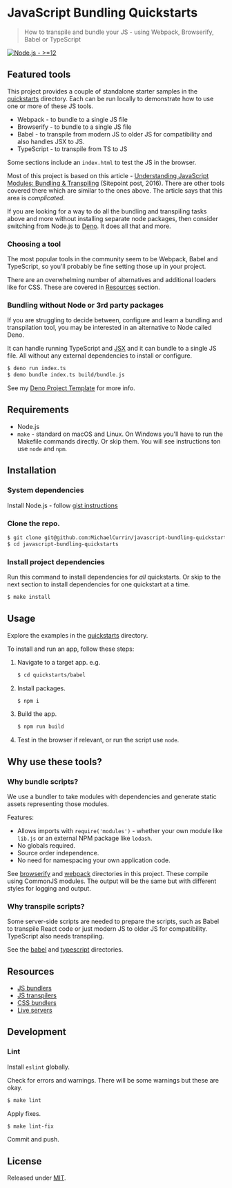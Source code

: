 # JavaScript Bundling Quickstarts
> How to transpile and bundle your JS - using Webpack, Browserify, Babel or TypeScript

[![Node.js - >=12](https://img.shields.io/badge/Node.js->=12-blue?logo=node.js&logoColor=white)](https://nodejs.org)


## Featured tools

This project provides a couple of standalone starter samples in the [quickstarts](/quickstarts/) directory. Each can be run locally to demonstrate how to use one or more of these JS tools.

- Webpack - to bundle to a single JS file
- Browserify - to bundle to a single JS file
- Babel - to transpile from modern JS to older JS for compatibility and also handles JSX to JS.
- TypeScript - to transpile from TS to JS

Some sections include an `index.html` to test the JS in the browser.

Most of this project is based on this article - [Understanding JavaScript Modules: Bundling & Transpiling](https://www.sitepoint.com/javascript-modules-bundling-transpiling/) (Sitepoint post, 2016). There are other tools covered there which are similar to the ones above. The article says that this area is _complicated_.

If you are looking for a way to do all the bundling and transpiling tasks above and more without installing separate node packages, then consider switching from Node.js to [Deno](https://github.com/MichaelCurrin/dev-cheatsheets/tree/master/cheatsheets/javascript/deno/). It does all that and more.

### Choosing a tool

The most popular tools in the community seem to be Webpack, Babel and TypeScript, so you'll probably be fine setting those up in your project.

There are an overwhelming number of alternatives and additional loaders like for CSS. These are covered in [Resources](#resources) section.

### Bundling without Node or 3rd party packages

If you are struggling to decide between, configure and learn a bundling and transpilation tool, you may be interested in an alternative to Node called Deno.

It can handle running TypeScript and [JSX](https://github.com/denoland/deno/pull/3038) and it can bundle to a single JS file. All without any external dependencies to install or configure.

```sh
$ deno run index.ts
$ demo bundle index.ts build/bundle.js
```

See my [Deno Project Template](https://github.com/MichaelCurrin/deno-project-template) for more info.


## Requirements

- Node.js
- `make` - standard on macOS and Linux. On Windows you'll have to run the Makefile commands directly. Or skip them. You will see instructions ton use `node` and `npm`.

## Installation

### System dependencies

Install Node.js - follow [gist instructions](https://gist.github.com/MichaelCurrin/aa1fc56419a355972b96bce23f3bccba)

### Clone the repo.

```sh
$ git clone git@github.com:MichaelCurrin/javascript-bundling-quickstarts.git
$ cd javascript-bundling-quickstarts
```

### Install project dependencies

Run this command to install dependencies for _all_ quickstarts. Or skip to the next section to install dependencies for one quickstart at a time.

```sh
$ make install
```


## Usage

Explore the examples in the [quickstarts](/quickstarts/) directory.

To install and run an app, follow these steps:

1. Navigate to a target app. e.g.
    ```sh
    $ cd quickstarts/babel
    ```
2. Install packages.
    ```sh
    $ npm i
    ```
3. Build the app.
    ```sh
    $ npm run build
    ```
4. Test in the browser if relevant, or run the script use `node`.


## Why use these tools?

### Why bundle scripts?

We use a bundler to take modules with dependencies and generate static assets representing those modules.

Features:

- Allows imports with `require('modules')` - whether your own module like `lib.js` or an external NPM package like `lodash`.
- No globals required.
- Source order independence.
- No need for namespacing your own application code.

See [browserify](/quickstarts/browserify/) and [webpack](/quickstarts/webpack/) directories in this project. These compile using CommonJS modules. The output will be the same but with different styles for logging and output.

### Why transpile scripts?

Some server-side scripts are needed to prepare the scripts, such as Babel to transpile React code or just modern JS to older JS for compatibility. TypeScript also needs transpiling.

See the [babel](/quickstarts/babel/) and [typescript](/quickstarts/typescript) directories.


## Resources

- [JS bundlers](https://michaelcurrin.github.io/dev-resources/resources/javascript/bundlers.html)
- [JS transpilers](https://michaelcurrin.github.io/dev-resources/resources/javascript/transpilers.html)
- [CSS bundlers](https://michaelcurrin.github.io/dev-resources/resources/javascript/css-loaders.html)
- [Live servers](https://gist.github.com/MichaelCurrin/1a6116a4e0918c8468dc7e1a701a5f95)


## Development

### Lint

Install `eslint` globally.

Check for errors and warnings. There will be some warnings but these are okay.

```sh
$ make lint
```

Apply fixes.

```sh
$ make lint-fix
```

Commit and push.


## License

Released under [MIT](/LICENSE).
